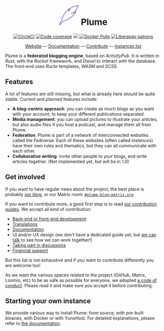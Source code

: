 <h1 align="center">
  <img src="https://raw.githubusercontent.com/Plume-org/Plume/main/assets/icons/trwnh/feather/plumeFeather64.png" alt="Plume's logo">
  Plume
</h1>
<p align="center">
  <a href="https://github.com/Plume-org/Plume/"><img alt="CircleCI" src="https://img.shields.io/circleci/build/gh/Plume-org/Plume.svg"></a>
  <a href="https://codecov.io/gh/Plume-org/Plume"><img src="https://codecov.io/gh/Plume-org/Plume/branch/main/graph/badge.svg" alt="Code coverage"></a>
  <a title="Crowdin" target="_blank" href="https://crowdin.com/project/plume"><img src="https://d322cqt584bo4o.cloudfront.net/plume/localized.svg"></a>
  <a href="https://hub.docker.com/r/plumeorg/plume"><img alt="Docker Pulls" src="https://img.shields.io/docker/pulls/plumeorg/plume.svg"></a>
  <a href="https://liberapay.com/Plume"><img alt="Liberapay patrons" src="https://img.shields.io/liberapay/patrons/Plume.svg"></a>
</p>
<p align="center">
  <a href="https://joinplu.me/">Website</a>
  —
  <a href="https://docs.joinplu.me/">Documentation</a>
  —
  <a href="https://docs.joinplu.me/contribute">Contribute</a>
  —
  <a href="https://joinplu.me/#instances">Instances list</a>
</p>

Plume is a **federated blogging engine**, based on *ActivityPub*. It is written in *Rust*, with the *Rocket* framework, and *Diesel* to interact with the database.
The front-end uses *Ructe* templates, *WASM* and *SCSS*.

## Features

A lot of features are still missing, but what is already here should be quite stable. Current and planned features include:

- **A blog-centric approach**: you can create as much blogs as you want with your account, to keep your different publications separated.
- **Media management**: you can upload pictures to illustrate your articles, but also audio files if you host a podcast, and manage them all from Plume.
- **Federation**: Plume is part of a network of interconnected websites called the Fediverse. Each of these websites (often called *instances*) have their own
rules and thematics, but they can all communicate with each other.
- **Collaborative writing**: invite other people to your blogs, and write articles together. (Not implemented yet, but will be in 1.0)

## Get involved

If you want to have regular news about the project, the best place is probably [our blog](https://fediverse.blog/~/PlumeDev), or our Matrix room: [`#plume-blog:matrix.org`](https://matrix.to/#/#plume-blog:matrix.org).

If you want to contribute more, a good first step is to read [our contribution guides](https://docs.joinplu.me/contribute). We accept all kind of contribution:

- [Back-end or front-end development](https://docs.joinplu.me/contribute/development/)
- [Translations](https://docs.joinplu.me/contribute/translations/)
- [Documentation](https://docs.joinplu.me/contribute/documentation/)
- UI and/or UX design (we don't have a dedicated guide yet, but [we can talk](https://docs.joinplu.me/contribute/discussion/) to see how we can work together!)
- [Taking part in discussions](https://docs.joinplu.me/contribute/discussion/)
- [Financial support](https://docs.joinplu.me/contribute/donations/)

But this list is not exhaustive and if you want to contribute differently you are welcome too!

As we want the various spaces related to the project (GitHub, Matrix, Loomio, etc) to be as safe as possible for everyone, we adopted [a code of conduct](https://docs.joinplu.me/organization/code-of-conduct). Please read it and make sure you accept it before contributing.

## Starting your own instance

We provide various way to install Plume: from source, with pre-built binaries, with Docker or with YunoHost.
For detailed explanations, please refer to [the documentation](https://docs.joinplu.me/installation/).

